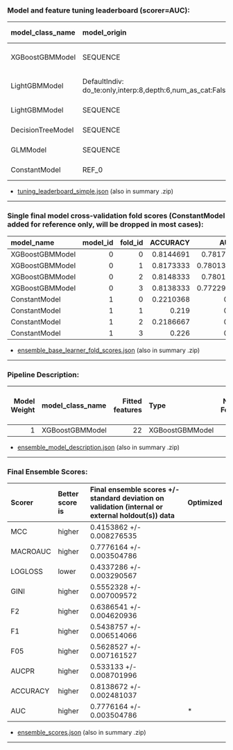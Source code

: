 ### Model and feature tuning leaderboard (scorer=AUC):

| model_class_name   | model_origin                                               |    scores |   scores_sd |   tournament scores |   rel_scores |   rel_tournament scores |   nfeatures |   feature cost |   job order | job status   | booster       | boosting_type   | colsample_bytree   | coordinate_selection   | disable_gpus   |   early_stopping_rounds | enable_early_stopping_rounds   |   ensemble_level | eval_metric   | gamma   | grow_policy   |   interpretability |   learning_rate | lossguide   |   max_bin | max_delta_step   |   max_depth |   max_leaves | min_child_samples   |   min_child_weight | min_data_in_bin   | min_lambda_fraction   |   n_estimators |   n_jobs | n_lambda   |   num_class |   num_classes | objective       | pred_gap   | pred_periods   |   random_state |   reg_alpha |   reg_lambda | scale_pos_weight   |   seed | subsample   | subsample_freq   | tolerance   | train_shape   | tree_method   | updater       | valid_shape   |   training_times |   best_iterations | transformers_used                                                               | from_brain   | derived_from_brain   |   from_brain_count |   derived_from_brain_count | is_best   | good   |
|:-------------------|:-----------------------------------------------------------|----------:|------------:|--------------------:|-------------:|------------------------:|------------:|---------------:|------------:|:-------------|:--------------|:----------------|:-------------------|:-----------------------|:---------------|------------------------:|:-------------------------------|-----------------:|:--------------|:--------|:--------------|-------------------:|----------------:|:------------|----------:|:-----------------|------------:|-------------:|:--------------------|-------------------:|:------------------|:----------------------|---------------:|---------:|:-----------|------------:|--------------:|:----------------|:-----------|:---------------|---------------:|------------:|-------------:|:-------------------|-------:|:------------|:-----------------|:------------|:--------------|:--------------|:--------------|:--------------|-----------------:|------------------:|:--------------------------------------------------------------------------------|:-------------|:---------------------|-------------------:|---------------------------:|:----------|:-------|
| XGBoostGBMModel    | SEQUENCE                                                   | 0.7832783 | 0.006478744 |           0.7832783 |    1         |               1         |          23 |             23 |           3 | PASSED       | gbtree        |                 | 0.8                |                        | False          |                      20 |                                |                1 | auc           | 0       | depthwise     |                  8 |             0.1 | False       |       256 | 0                |           6 |            0 |                     |                  1 |                   |                       |            300 |        4 |            |           1 |             2 | binary:logistic |            |                |           1234 |      0      |        1     | 1                  |   1234 | 0.7         |                  |             | (23999, 25)   | gpu_hist      |               |               |        2.239674  |                48 | ['CVTargetEncodeTransformer', 'InteractionsTransformer', 'OriginalTransformer'] | False        | False                |                  0 |                          0 |           | +      |
| LightGBMModel      | DefaultIndiv: do_te:only,interp:8,depth:6,num_as_cat:False | 0.781394  | 0.006349511 |           0.781394  |    0.9975944 |               0.9975944 |          23 |             23 |           0 | PASSED       | lightgbm      | gbdt            | 0.8                |                        | False          |                      20 | True                           |                1 | auc           | 0       | depthwise     |                  8 |             0.1 | False       |       256 | 0                |           6 |            0 | 1                   |                  1 | 1                 |                       |            300 |        4 |            |           1 |             2 | binary:logistic |            |                |           1234 |      0      |        1     | 1                  |   1234 | 0.7         | 1                |             | (23999, 25)   | gpu_hist      |               |               |        1.002022  |                24 | ['CVTargetEncodeTransformer', 'InteractionsTransformer', 'OriginalTransformer'] | False        | False                |                  0 |                          0 | *         | +      |
| LightGBMModel      | SEQUENCE                                                   | 0.7813752 | 0.006288298 |           0.7813752 |    0.9975704 |               0.9975704 |          24 |             24 |           1 | PASSED       | lightgbm      | gbdt            | 0.8                |                        | False          |                      20 | True                           |                1 | auc           | 0       | depthwise     |                  8 |             0.1 | False       |       256 | 0                |           6 |            0 | 1                   |                  1 | 1                 |                       |            300 |        4 |            |           1 |             2 | binary:logistic |            |                |           1234 |      0      |        1     | 1                  |   1234 | 0.7         | 1                |             | (23999, 25)   | gpu_hist      |               |               |        1.311059  |                46 | ['CVTargetEncodeTransformer', 'OriginalTransformer']                            | False        | False                |                  0 |                          0 |           | +      |
| DecisionTreeModel  | SEQUENCE                                                   | 0.767517  | 0.006422952 |           0.767517  |    0.9798778 |               0.9798778 |          24 |             24 |           2 | PASSED       | decision tree | gbdt            | 1.0                |                        | False          |                       1 | True                           |                1 | auc           | 0       | lossguide     |                  8 |             1   | False       |       256 | 0                |          10 |          128 | 1                   |                  1 | 1                 |                       |              1 |        4 |            |           1 |             2 | binary:logistic |            |                |           1234 |      0      |        1     | 1                  |   1234 | 1.0         | 0                |             | (23999, 25)   | gpu_hist      |               |               |        0.5954165 |                 1 | ['CVTargetEncodeTransformer', 'OriginalTransformer']                            | False        | False                |                  0 |                          0 |           |        |
| GLMModel           | SEQUENCE                                                   | 0.7097488 | 0.008841807 |           0.7097488 |    0.906126  |               0.906126  |          24 |             24 |           4 | PASSED       | gblinear      |                 |                    | cyclic                 | False          |                      10 |                                |                1 | auc           |         |               |                  8 |             0.5 | False       |        32 |                  |           0 |            0 |                     |                  1 |                   | 0.0001                |            300 |        4 | 1          |           1 |             2 | binary:logistic |            |                |           1234 |      0.0005 |        0.001 |                    |   1234 |             |                  | 0.0001      | (23999, 25)   | auto          | coord_descent |               |        1.445928  |                21 | ['CVTargetEncodeTransformer', 'OriginalTransformer']                            | False        | False                |                  0 |                          0 |           |        |
| ConstantModel      | REF_0                                                      | 0.5       | 0           |           0.5       |    0.6383427 |               0.6383427 |           1 |              1 |           5 | PASSED       | constant      | gbdt            | 0.8                |                        | False          |                      20 | True                           |                1 | auc           | 0       | depthwise     |                  8 |             0.1 | False       |       256 | 0                |           6 |            0 | 1                   |                  1 | 1                 |                       |            300 |        4 |            |           1 |             2 | binary:logistic |            |                |           1234 |      0      |        1     | 1                  |   1234 | 0.7         | 1                |             | (23999, 25)   | gpu_hist      |               |               |        0.2420766 |                 1 | ['OriginalTransformer']                                                         | False        | False                |                  0 |                          0 |           |        |

* [tuning_leaderboard_simple.json](/files/h2oai_experiment_04c896ce-7ed1-11ea-96d6-0242ac110002/tuning_leaderboard_simple.json) (also in summary .zip)
---


### Single final model cross-validation fold scores (ConstantModel added for reference only, will be dropped in most cases):

| model_name      |   model_id |   fold_id |   ACCURACY |       AUC |     AUCPR |       F05 |        F1 |        F2 |      GINI |   LOGLOSS |   MACROAUC |       MCC |
|:----------------|-----------:|----------:|-----------:|----------:|----------:|----------:|----------:|----------:|----------:|----------:|-----------:|----------:|
| XGBoostGBMModel |          0 |         0 |  0.8144691 | 0.781757  | 0.5415183 | 0.5726405 | 0.5615094 | 0.6386009 | 0.563514  | 0.4295444 |  0.781757  | 0.4406402 |
| XGBoostGBMModel |          0 |         1 |  0.8173333 | 0.7801335 | 0.5359133 | 0.5686695 | 0.5422961 | 0.6394394 | 0.560267  | 0.4321128 |  0.7801335 | 0.4151053 |
| XGBoostGBMModel |          0 |         2 |  0.8148333 | 0.780176  | 0.5230444 | 0.5554357 | 0.5336623 | 0.6451057 | 0.5603521 | 0.4329568 |  0.780176  | 0.3971369 |
| XGBoostGBMModel |          0 |         3 |  0.8138333 | 0.7722964 | 0.5397646 | 0.5715812 | 0.5473373 | 0.6388302 | 0.5445929 | 0.4402996 |  0.7722964 | 0.4214409 |
| ConstantModel   |          1 |         0 |  0.2210368 | 0.5       | 0         | 0.2618277 | 0.3620478 | 0.5865699 | 0         | 0.5282172 |  0.5       | 0         |
| ConstantModel   |          1 |         1 |  0.219     | 0.5       | 0         | 0.2595402 | 0.3593109 | 0.5836887 | 0         | 0.5256634 |  0.5       | 0         |
| ConstantModel   |          1 |         2 |  0.2186667 | 0.5       | 0         | 0.2591656 | 0.3588621 | 0.5832148 | 0         | 0.5252477 |  0.5       | 0         |
| ConstantModel   |          1 |         3 |  0.226     | 0.5       | 0         | 0.2673923 | 0.3686786 | 0.5934874 | 0         | 0.5345194 |  0.5       | 0         |

* [ensemble_base_learner_fold_scores.json](/files/h2oai_experiment_04c896ce-7ed1-11ea-96d6-0242ac110002/ensemble_base_learner_fold_scores.json) (also in summary .zip)
---


### Pipeline Description:

|   Model Weight | model_class_name   |   Fitted features | Type            |   Num Folds | booster   |   max_depth |   max_leaves |   subsample |   colsample_bytree | tree_method   | grow_policy   |   random_state |   learning rate | Target Transformer   | Fit iterations [each fold]   |
|---------------:|:-------------------|------------------:|:----------------|------------:|:----------|------------:|-------------:|------------:|-------------------:|:--------------|:--------------|---------------:|----------------:|:---------------------|:-----------------------------|
|              1 | XGBoostGBMModel    |                22 | XGBoostGBMModel |           4 | gbtree    |           5 |            0 |         0.6 |                0.5 | gpu_hist      | depthwise     |           1234 |            0.05 | LabelEncoder         | [116]                        |

* [ensemble_model_description.json](/files/h2oai_experiment_04c896ce-7ed1-11ea-96d6-0242ac110002/ensemble_model_description.json) (also in summary .zip)
---


### Final Ensemble Scores:

| Scorer   | Better score is   | Final ensemble scores +/- standard deviation on validation (internal or external holdout(s)) data   | Optimized   |
|:---------|:------------------|:----------------------------------------------------------------------------------------------------|:------------|
| MCC      | higher            | 0.4153862 +/- 0.008276535                                                                           |             |
| MACROAUC | higher            | 0.7776164 +/- 0.003504786                                                                           |             |
| LOGLOSS  | lower             | 0.4337286 +/- 0.003290567                                                                           |             |
| GINI     | higher            | 0.5552328 +/- 0.007009572                                                                           |             |
| F2       | higher            | 0.6386541 +/- 0.004620936                                                                           |             |
| F1       | higher            | 0.5438757 +/- 0.006514066                                                                           |             |
| F05      | higher            | 0.5628527 +/- 0.007161527                                                                           |             |
| AUCPR    | higher            | 0.533133 +/- 0.008701996                                                                            |             |
| ACCURACY | higher            | 0.8138672 +/- 0.002481037                                                                           |             |
| AUC      | higher            | 0.7776164 +/- 0.003504786                                                                           | *           |

* [ensemble_scores.json](/files/h2oai_experiment_04c896ce-7ed1-11ea-96d6-0242ac110002/ensemble_scores.json) (also in summary .zip)
---


